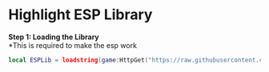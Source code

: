 <h1>Highlight ESP Library</h1>
<b>Step 1: Loading the Library</b><br>
*This is required to make the esp work
<br>

```lua
local ESPLib = loadstring(game:HttpGet("https://raw.githubusercontent.com/screengui/sidescripts/refs/heads/main/Libraries/Highlight-ESP",true))()
```
